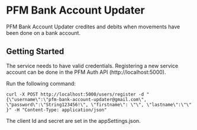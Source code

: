 # PFM Bank Account Updater

PFM Bank Account Updater credites and debits when movements have been done on a bank account.

## Getting Started

The service needs to have valid credentials. Registering a new service account can be done in the PFM Auth API (http://localhost:5000).

Run the following command:

```shell
curl -X POST http://localhost:5000/users/register -d "{\"username\":\"pfm-bank-account-updater@gmail.com\", \"password\":\"String123456!\", \"firstname\": \"\", \"lastname\":\"\" }" -H "Content-Type: application/json"
```

The client Id and secret are set in the appSettings.json.